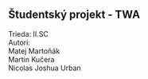 ## Študentský projekt - TWA
Trieda: II.SC\
Autori:\
Matej Martoňák\
Martin Kučera \
Nicolas Joshua Urban
                                                         
